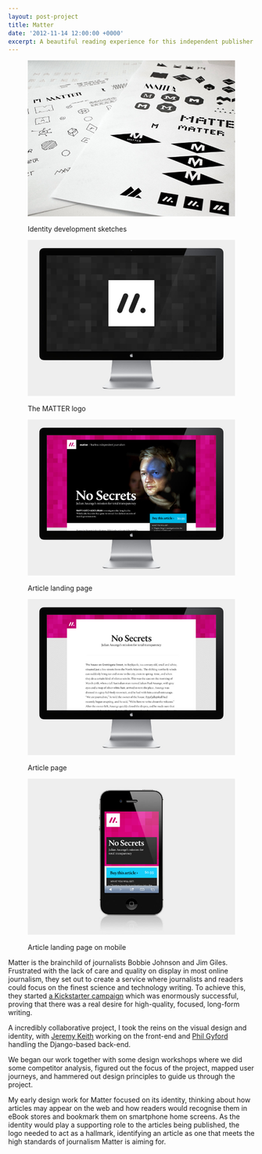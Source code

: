 ```yaml
---
layout: post-project
title: Matter
date: '2012-11-14 12:00:00 +0000'
excerpt: A beautiful reading experience for this independent publisher of unmissable journalism about science and technology.
---
```

<div class="slides">
    <figure>
        <img src="/assets/images/portfolio/matter/0.jpg" alt=""/>
        <figcaption>
            <p>Identity development sketches</p>
        </figcaption>
    </figure>
    <figure>
        <img src="/assets/images/portfolio/matter/1.jpg" alt=""/>
        <figcaption>
            <p>The MATTER logo</p>
        </figcaption>
    </figure>
    <figure>
        <img src="/assets/images/portfolio/matter/2.jpg" alt=""/>
        <figcaption>
            <p>Article landing page</p>
        </figcaption>
    </figure>
    <figure>
        <img src="/assets/images/portfolio/matter/3.jpg" alt=""/>
        <figcaption>
            <p>Article page</p>
        </figcaption>
    </figure>
    <figure>
        <img src="/assets/images/portfolio/matter/4.jpg" alt=""/>
        <figcaption>
            <p>Article landing page on mobile</p>
        </figcaption>
    </figure>
</div>

Matter is the brainchild of journalists Bobbie Johnson and Jim Giles. Frustrated with the lack of care and quality on display in most online journalism, they set out to create a service where journalists and readers could focus on the finest science and technology writing. To achieve this, they started [a Kickstarter campaign][1] which was enormously successful, proving that there was a real desire for high-quality, focused, long-form writing.

A incredibly collaborative project, I took the reins on the visual design and identity, with [Jeremy Keith][2] working on the front-end and [Phil Gyford][3] handling the Django-based back-end.

We began our work together with some design workshops where we did some competitor analysis, figured out the focus of the project, mapped user journeys, and hammered out design principles to guide us through the project.

My early design work for Matter focused on its identity, thinking about how articles may appear on the web and how readers would recognise them in eBook stores and bookmark them on smartphone home screens. As the identity would play a supporting role to the articles being published, the logo needed to act as a hallmark, identifying an article as one that meets the high standards of journalism Matter is aiming for.

[1]: http://www.kickstarter.com/projects/readmatter/matter
[2]: http://clearleft.com/is/jeremy-keith/
[3]: http://www.gyford.com/